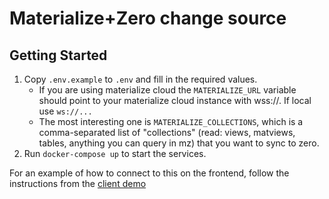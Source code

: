 # Materialize+Zero change source

## Getting Started

1. Copy `.env.example` to `.env` and fill in the required values.
   - If you are using materialize cloud the `MATERIALIZE_URL` variable should point to your materialize cloud instance with wss://. If local use `ws://...`
   - The most interesting one is `MATERIALIZE_COLLECTIONS`, which is a comma-separated list of "collections" (read: views, matviews, tables, anything you can query in mz) that you want to sync to zero.
2. Run `docker-compose up` to start the services.

For an example of how to connect to this on the frontend, follow the instructions from the [client demo](https://github.com/DAlperin/materialize-zero-client-demo)
